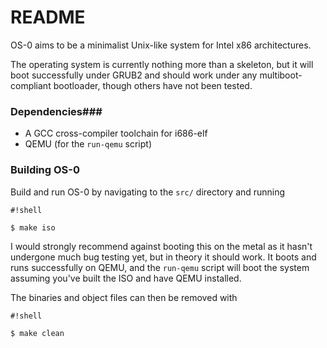 # README #

OS-0 aims to be a minimalist Unix-like system for Intel x86 architectures.

The operating system is currently nothing more than a skeleton, but it will
boot successfully under GRUB2 and should work under any multiboot-compliant
bootloader, though others have not been tested.

### Dependencies###

- A GCC cross-compiler toolchain for i686-elf
- QEMU (for the `run-qemu` script)

### Building OS-0 ###

Build and run OS-0 by navigating to the `src/` directory and running

```
#!shell

$ make iso
```

I would strongly recommend against booting this on the metal as it hasn't
undergone much bug testing yet, but in theory it should work. It boots and runs
successfully on QEMU, and the `run-qemu` script will boot the system assuming
you've built the ISO and have QEMU installed.

The binaries and object files can then be removed with

```
#!shell

$ make clean
```
